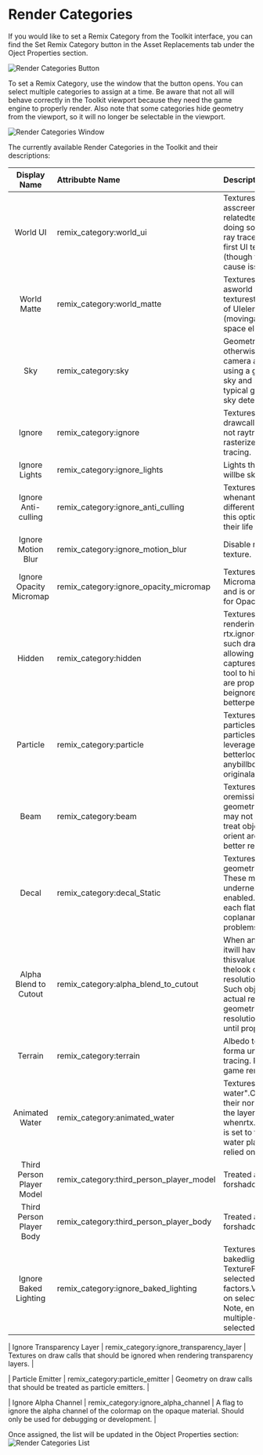 # Render Categories

If you would like to set a Remix Category from the Toolkit interface, you can find the Set Remix Category button in the
Asset Replacements tab under the Oject Properties section.

![Render Categories Button](../data/images/remix-categories-button.png)

To set a Remix Category, use the window that the button opens. You can select multiple categories to assign at a time.
Be aware that not all will behave correctly in the Toolkit viewport because they need the game engine to properly
render. Also note that some categories hide geometry from the viewport, so it will no longer be selectable in the
viewport.

![Render Categories Window](../data/images/remix-categories-window.png)

The currently available Render Categories in the Toolkit and their descriptions:

|       Display Name        | Attribubte Name                          | Description                                                                                                                                                                                                                                                                                                                                                                                                                                                                                               |
|:-------------------------:|:-----------------------------------------|:----------------------------------------------------------------------------------------------------------------------------------------------------------------------------------------------------------------------------------------------------------------------------------------------------------------------------------------------------------------------------------------------------------------------------------------------------------------------------------------------------------|
|         World UI          | remix_category:world_ui                  | Textures on draw calls that should be treated asscreen space UI elements. All exclusively UI-relatedtextures should be classified this way and doing soallows the UI to be rasterized on top of the ray tracedscene like usual. Note that currently the first UI textureencountered triggers RTX injection (though this may changein the future as this does cause issues with games thatdraw UI mid-frame).                                                                                              |
|        World Matte        | remix_category:world_matte               | Textures on draw calls that should be treated asworld space UI elements. Unlike typical UI texturesthis option is useful for improved rendering of UIelements which appear as part of the scene (movingaround in 3D space rather than as a screen space element).                                                                                                                                                                                                                                         |
|            Sky            | remix_category:sky                       | Geometries from draw calls used for the sky orare otherwise intended to be very far away fromthe camera at all times (no parallax). Any drawcalls using a geometry hash in this list will betreated as sky and rendered as such in a mannerdifferent from typical geometry. The geometry hashbeing used for sky detection is based off of the assethash rule.                                                                                                                                             |
|          Ignore           | remix_category:ignore                    | Textures on draw calls that should be ignored. Any drawcall using an ignore texture will be skipped and not raytraced, useful for removing undesirable rasterized effectsor geometry not suitable for ray tracing.                                                                                                                                                                                                                                                                                        |
|       Ignore Lights       | remix_category:ignore_lights             | Lights that should be ignored. Any matching light willbe skipped and not added to be ray traced.                                                                                                                                                                                                                                                                                                                                                                                                          |
|    Ignore Anti-culling    | remix_category:ignore_anti_culling       | Textures that are forced to extend life length whenanti-culling is enabled. Some games use different cullingmethods we can't fully match, use this option to manuallyadd textures to force extend their life when anti-culling fails.                                                                                                                                                                                                                                                                     |
|    Ignore Motion Blur     | remix_category:ignore_motion_blur        | Disable motion blur for meshes with specific texture.                                                                                                                                                                                                                                                                                                                                                                                                                                                     |
|  Ignore Opacity Micromap  | remix_category:ignore_opacity_micromap   | Textures to ignore when generating Opacity Micromaps.This generally does not have to be set and is only usefulfor black listing problematic cases for Opacity Micromapusage.                                                                                                                                                                                                                                                                                                                              |
|          Hidden           | remix_category:hidden                    | Textures on draw calls that should be hidden from rendering,but not totally ignored. This is similar to rtx.ignoreTexturesbut instead of completely ignoring such draw calls they areonly hidden from rendering, allowing for the hidden objects tostill appear in captures. As such, this is mostly only adevelopment tool to hide objects during development untilthey are properly replaced, otherwise the objects should beignored with rtx.ignoreTextures instead for betterperformance.             |
|         Particle          | remix_category:particle                  | Textures on draw calls that should be treatedas particles. When objects are marked as particlesmore approximate rendering methods are leveraged,allowing for more efficient and typically betterlooking particle rendering. Generally anybillboard-like blended particle objects in the originalapplication should be classified this way.                                                                                                                                                                |
|           Beam            | remix_category:beam                      | Textures on draw calls that are already particles oremissively blended and have beam-like geometry.To handle cases where a regular billboard may not apply, adifferent beam mode is used to treat objects as more ofa cylindrical beam and re-orient around its main spanning axis,allowing for better rendering of these beam-like effect objects.                                                                                                                                                       |
|           Decal           | remix_category:decal_Static              | Textures on draw calls used for static geometricdecals or decals with complex topology. These materialswill be blended over the materials underneath them whendecal material blending is enabled. A small configurableoffset is applied to each flat/co-planar part of these decalsto prevent coplanar geometric cases (which poses problemsfor ray tracing).                                                                                                                                             |
|   Alpha Blend to Cutout   | remix_category:alpha_blend_to_cutout     | When an object is added to the cutout textures list itwill have a cutout alpha mode forced on it, using thisvalue for the alpha test. This is meant to improve thelook of some legacy mode materials using low-resolutiontextures and alpha blending in Remix. Such objects aregenerally better handled with actual replacement assetsusing fully opaque geometry replacements or alpha cutoutwith higher resolution textures, so this should only berelied on until proper replacements can be authored. |
|          Terrain          | remix_category:terrain                   | Albedo textures that are baked blended together to forma unified terrain texture used during ray tracing. Putalbedo textures into this category if the game rendersterrain as a blend of multiple textures.                                                                                                                                                                                                                                                                                               |
|      Animated Water       | remix_category:animated_water            | Textures on draw calls to be treated as "animated water".Objects with this flag applied will animate their normalsto fake a basic water effect based on the layered watermaterial parameters, and only whenrtx.opaqueMaterial.layeredWaterNormalEnable is set to true.Should typically be used on static water planes that theoriginal application may have relied on shaders to animatewater on.                                                                                                         |
| Third Person Player Model | remix_category:third_person_player_model | Treated as a third person model to be used forshadows, but not rendered.                                                                                                                                                                                                                                                                                                                                                                                                                                  |
| Third Person Player Body  | remix_category:third_person_player_body  | Treated as a third person model to be used forshadows, but not rendered.                                                                                                                                                                                                                                                                                                                                                                                                                                  |
|   Ignore Baked Lighting   | remix_category:ignore_baked_lighting     | Textures for which to ignore two types of bakedlighting. Texture Factors and Vertex Color. TextureFactor disablement: Using this feature on selectedtextures will eliminate the texture factors.Vertex Color disablement: Using this feature on selectedtextures will eliminate the vertex colors. Note, enablingthis setting will automatically disable multiple-stagetexture factor blendings for the selected textures.                                                                                |

|   Ignore Transparency Layer   | remix_category:ignore_transparency_layer     | Textures on draw calls that should be ignored when rendering transparency layers.                                                                                |

|   Particle Emitter   | remix_category:particle_emitter     | Geometry on draw calls that should be treated as particle emitters.                                                                                |

|   Ignore Alpha Channel   | remix_category:ignore_alpha_channel     | A flag to ignore the alpha channel of the colormap on the opaque material. Should only be used for debugging or development.                                                                                |

Once assigned, the list will be updated in the Object Properties section:
![Render Categories List](../data/images/remix-categories-list.png)

